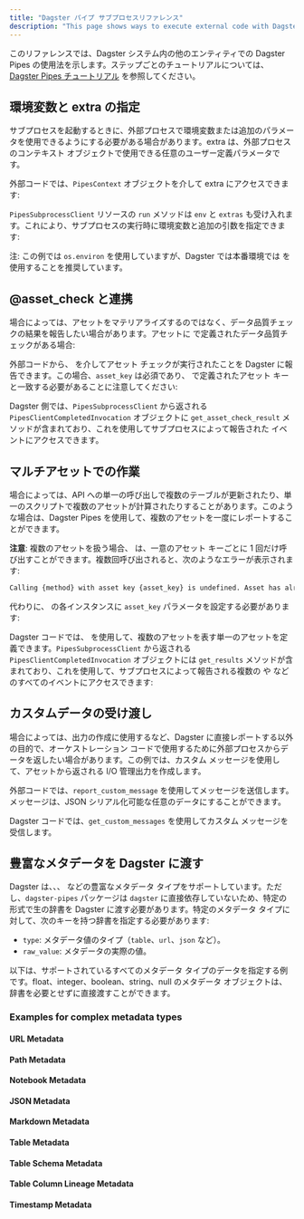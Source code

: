```yaml
---
title: "Dagster パイプ サブプロセスリファレンス"
description: "This page shows ways to execute external code with Dagster Pipes with different entities in the Dagster system."
---
```


このリファレンスでは、Dagster システム内の他のエンティティでの Dagster Pipes の使用法を示します。ステップごとのチュートリアルについては、[Dagster Pipes チュートリアル](index.md) を参照してください。

## 環境変数と extra の指定

サブプロセスを起動するときに、外部プロセスで環境変数または追加のパラメータを使用できるようにする必要がある場合があります。extra は、外部プロセスのコンテキスト オブジェクトで使用できる任意のユーザー定義パラメータです。

<Tabs>
<TabItem value="external_code.py の外部コード">

外部コードでは、`PipesContext` オブジェクトを介して extra にアクセスできます:

<CodeExample path="docs_snippets/docs_snippets/guides/dagster/dagster_pipes/subprocess/with_extras_env/external_code.py" lineStart="3" />

</TabItem>
<TabItem value="dagster_code.py の Dagster コード">

`PipesSubprocessClient` リソースの `run` メソッドは `env` と `extras` も受け入れます。これにより、サブプロセスの実行時に環境変数と追加の引数を指定できます:

注: この例では `os.environ` を使用していますが、Dagster では本番環境では <PyObject section="resources" module="dagster" object="EnvVar" /> を使用することを推奨しています。

<CodeExample path="docs_snippets/docs_snippets/guides/dagster/dagster_pipes/subprocess/with_extras_env/dagster_code.py" />

</TabItem>
</Tabs>

## @asset_check と連携

場合によっては、アセットをマテリアライズするのではなく、データ品質チェックの結果を報告したい場合があります。アセットに <PyObject section="asset-checks" module="dagster" object="asset_check" decorator /> で定義されたデータ品質チェックがある場合:

<Tabs>

<TabItem value="external_code.py の外部コード">

外部コードから、<PyObject section="libraries" module="dagster_pipes" object="PipesContext" method="report_asset_check" /> を介してアセット チェックが実行されたことを Dagster に報告できます。この場合、`asset_key` は必須であり、<PyObject section="asset-checks" module="dagster" object="asset_check" decorator /> で定義されたアセット キーと一致する必要があることに注意してください:

<CodeExample path="docs_snippets/docs_snippets/guides/dagster/dagster_pipes/subprocess/with_asset_check/external_code.py" />

</TabItem>
<TabItem value="dagster_code.py の Dagster コード">

Dagster 側では、`PipesSubprocessClient` から返される `PipesClientCompletedInvocation` オブジェクトに `get_asset_check_result` メソッドが含まれており、これを使用してサブプロセスによって報告された <PyObject section="asset-checks" module="dagster" object="AssetCheckResult" /> イベントにアクセスできます。

<CodeExample path="docs_snippets/docs_snippets/guides/dagster/dagster_pipes/subprocess/with_asset_check/dagster_code.py" />

</TabItem>
</Tabs>

## マルチアセットでの作業

場合によっては、API への単一の呼び出しで複数のテーブルが更新されたり、単一のスクリプトで複数のアセットが計算されたりすることがあります。このような場合は、Dagster Pipes を使用して、複数のアセットを一度にレポートすることができます。

<Tabs>

<TabItem value="external_code.py の外部コード">

**注意**: 複数のアセットを扱う場合、<PyObject section="libraries" module="dagster_pipes" object="PipesContext" method="report_asset_materialization" /> は、一意のアセット キーごとに 1 回だけ呼び出すことができます。複数回呼び出されると、次のようなエラーが表示されます:

```bash
Calling {method} with asset key {asset_key} is undefined. Asset has already been materialized, so no additional data can be reported for it
```

代わりに、<PyObject module="dagster_pipes" section="libraries" object="PipesContext" method="report_asset_materialization" /> の各インスタンスに `asset_key` パラメータを設定する必要があります:

<CodeExample path="docs_snippets/docs_snippets/guides/dagster/dagster_pipes/subprocess/with_multi_asset/external_code.py" />

</TabItem>

<TabItem value="dagster_code.py の Dagster コード">

Dagster コードでは、<PyObject section="assets" module="dagster" object="multi_asset" decorator /> を使用して、複数のアセットを表す単一のアセットを定義できます。`PipesSubprocessClient` から返される `PipesClientCompletedInvocation` オブジェクトには `get_results` メソッドが含まれており、これを使用して、サブプロセスによって報告される複数の <PyObject section="ops" module="dagster" object="AssetMaterialization" pluralize /> や <PyObject section="asset-checks" module="dagster" object="AssetCheckResult" pluralize /> などのすべてのイベントにアクセスできます:

<CodeExample path="docs_snippets/docs_snippets/guides/dagster/dagster_pipes/subprocess/with_multi_asset/dagster_code.py" />

</TabItem>
</Tabs>

## カスタムデータの受け渡し

場合によっては、出力の作成に使用するなど、Dagster に直接レポートする以外の目的で、オーケストレーション コードで使用するために外部プロセスからデータを返したい場合があります。この例では、カスタム メッセージを使用して、アセットから返される I/O 管理出力を作成します。

<Tabs>
<TabItem value="external_code.py の外部コード">

外部コードでは、`report_custom_message` を使用してメッセージを送信します。メッセージは、JSON シリアル化可能な任意のデータにすることができます。

<CodeExample path="docs_snippets/docs_snippets/guides/dagster/dagster_pipes/subprocess/custom_messages/external_code.py" />

</TabItem>
<TabItem value="dagster_code.py の Dagster コード">

Dagster コードでは、`get_custom_messages` を使用してカスタム メッセージを受信します。

<CodeExample path="docs_snippets/docs_snippets/guides/dagster/dagster_pipes/subprocess/custom_messages/dagster_code.py" />

</TabItem>
</Tabs>

## 豊富なメタデータを Dagster に渡す

Dagster は、<PyObject section="metadata" module="dagster" object="TableMetadataValue"/>、<PyObject section="metadata" module="dagster" object="UrlMetadataValue"/>、<PyObject section="metadata" module="dagster" object="JsonMetadataValue"/> などの豊富なメタデータ タイプをサポートしています。ただし、`dagster-pipes` パッケージは `dagster` に直接依存していないため、特定の形式で生の辞書を Dagster に渡す必要があります。特定のメタデータ タイプに対して、次のキーを持つ辞書を指定する必要があります:

- `type`: メタデータ値のタイプ（`table`、`url`、`json` など）。
- `raw_value`: メタデータの実際の値。

以下は、サポートされているすべてのメタデータ タイプのデータを指定する例です。float、integer、boolean、string、null のメタデータ オブジェクトは、辞書を必要とせずに直接渡すことができます。

### Examples for complex metadata types

#### URL Metadata

<CodeExample path="docs_snippets/docs_snippets/guides/dagster/dagster_pipes/subprocess/rich_metadata/url_metadata.py" />

#### Path Metadata

<CodeExample path="docs_snippets/docs_snippets/guides/dagster/dagster_pipes/subprocess/rich_metadata/path_metadata.py" />

#### Notebook Metadata

<CodeExample path="docs_snippets/docs_snippets/guides/dagster/dagster_pipes/subprocess/rich_metadata/notebook_metadata.py" />

#### JSON Metadata

<CodeExample path="docs_snippets/docs_snippets/guides/dagster/dagster_pipes/subprocess/rich_metadata/json_metadata.py" />

#### Markdown Metadata

<CodeExample path="docs_snippets/docs_snippets/guides/dagster/dagster_pipes/subprocess/rich_metadata/markdown_metadata.py" />

#### Table Metadata

<CodeExample path="docs_snippets/docs_snippets/guides/dagster/dagster_pipes/subprocess/rich_metadata/table_metadata.py" />

#### Table Schema Metadata

<CodeExample path="docs_snippets/docs_snippets/guides/dagster/dagster_pipes/subprocess/rich_metadata/table_schema_metadata.py" />

#### Table Column Lineage Metadata

<CodeExample path="docs_snippets/docs_snippets/guides/dagster/dagster_pipes/subprocess/rich_metadata/table_column_lineage.py" startAfter="start_table_column_lineage" endBefore="end_table_column_lineage" />

#### Timestamp Metadata

<CodeExample path="docs_snippets/docs_snippets/guides/dagster/dagster_pipes/subprocess/rich_metadata/timestamp_metadata.py" startAfter="start_timestamp" endBefore="end_timestamp" />
